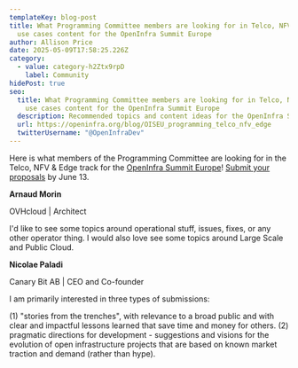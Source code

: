 ```yaml
---
templateKey: blog-post
title: What Programming Committee members are looking for in Telco, NFV & Edge
  use cases content for the OpenInfra Summit Europe
author: Allison Price
date: 2025-05-09T17:58:25.226Z
category:
  - value: category-h2Ztx9rpD
    label: Community
hidePost: true
seo:
  title: What Programming Committee members are looking for in Telco, NFV & Edge
    use cases content for the OpenInfra Summit Europe
  description: Recommended topics and content ideas for the OpenInfra Summit Europe
  url: https://openinfra.org/blog/OISEU_programming_telco_nfv_edge
  twitterUsername: "@OpenInfraDev"
---
```

Here is what members of the Programming Committee are looking for in the Telco, NFV & Edge track for the [OpenInfra Summit Europe](https://summit2025.openinfra.org/)! [Submit your proposals](https://summit2025.openinfra.org/cfp/) by June 13.

**Arnaud Morin**

OVHcloud | Architect

I'd like to see some topics around operational stuff, issues, fixes, or any other operator thing. I would also love see some topics around Large Scale and Public Cloud.

**Nicolae Paladi**

Canary Bit AB | CEO and Co-founder

I am primarily interested in three types of submissions: 

(1) "stories from the trenches", with relevance to a broad public and with clear and impactful lessons learned that save time and money for others.
(2) pragmatic directions for development - suggestions and visions for the evolution of open infrastructure projects that are based on known market traction and demand (rather than hype).